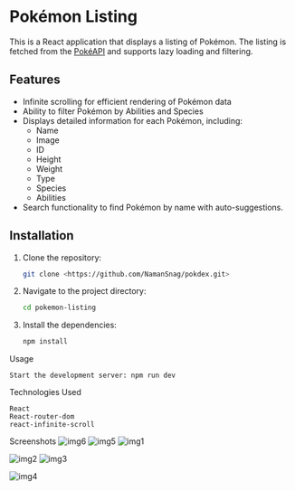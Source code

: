 
# Pokémon Listing

This is a React application that displays a listing of Pokémon. The listing is fetched from the [PokéAPI](https://pokeapi.co/) and supports lazy loading and filtering.

## Features

- Infinite scrolling for efficient rendering of Pokémon data
- Ability to filter Pokémon by Abilities and Species
- Displays detailed information for each Pokémon, including:
  - Name
  - Image
  - ID
  - Height
  - Weight
  - Type
  - Species
  - Abilities
- Search functionality to find Pokémon by name with auto-suggestions.

## Installation

1. Clone the repository:

   ```bash
   git clone <https://github.com/NamanSnag/pokdex.git>


2. Navigate to the project directory:
     ```bash
    cd pokemon-listing

3. Install the dependencies:
     ```bash
    npm install

Usage

    Start the development server: npm run dev



Technologies Used

    React
    React-router-dom
    react-infinite-scroll

Screenshots
![img6](https://github.com/NamanSnag/pokdex/assets/118980769/aced3b7c-4651-4efc-b8ec-a926222af337)
![img5](https://github.com/NamanSnag/pokdex/assets/118980769/72b80b39-d4b2-4a9c-b6f4-c17657652c64)
![img1](https://github.com/NamanSnag/pokdex/assets/118980769/49f43817-99b6-4468-a5fb-6e8865a650e5)

![img2](https://github.com/NamanSnag/pokdex/assets/118980769/c7c43b7d-24b4-4e96-b69b-cd29d763b093)
![img3](https://github.com/NamanSnag/pokdex/assets/118980769/4df2197a-7f31-47ac-8c2b-e1719a632ea9)

![img4](https://github.com/NamanSnag/pokdex/assets/118980769/c606a9ab-3065-4043-8515-e80c0c51a263)


